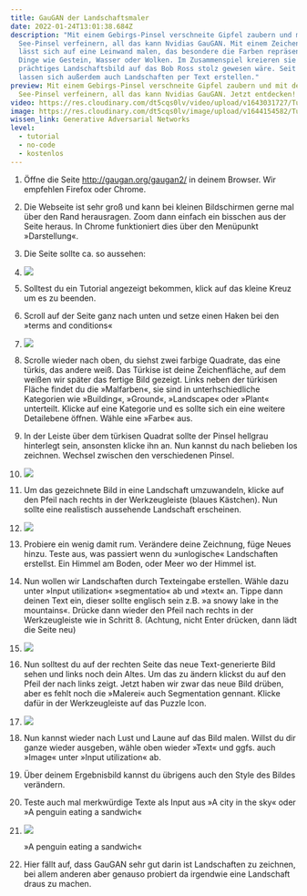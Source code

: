 ```yaml
---
title: GauGAN der Landschaftsmaler
date: 2022-01-24T13:01:38.684Z
description: "Mit einem Gebirgs-Pinsel verschneite Gipfel zaubern und mit dem
  See-Pinsel verfeinern, all das kann Nvidias GauGAN. Mit einem Zeichenstift,
  lässt sich auf eine Leinwand malen, das besondere die Farben repräsentieren
  Dinge wie Gestein, Wasser oder Wolken. Im Zusammenspiel kreieren sie so ein
  prächtiges Landschaftsbild auf das Bob Ross stolz gewesen wäre. Seit Ende 2021
  lassen sich außerdem auch Landschaften per Text erstellen."
preview: Mit einem Gebirgs-Pinsel verschneite Gipfel zaubern und mit dem
  See-Pinsel verfeinern, all das kann Nvidias GauGAN. Jetzt entdecken!
video: https://res.cloudinary.com/dt5cqs0lv/video/upload/v1643031727/Tutorials/GauGAN/GauGAN_xukkni.mp4
image: https://res.cloudinary.com/dt5cqs0lv/image/upload/v1644154582/Tutorials/Screenshot_2022-01-18_at_09.38.54_b2qkbj.png
wissen_link: Generative Adversarial Networks
level:
  - tutorial
  - no-code
  - kostenlos
---
```


1. Öffne die Seite [](http://gaugan.org/gaugan2/)<http://gaugan.org/gaugan2/> in deinem Browser. Wir empfehlen Firefox oder Chrome.
2. Die Webseite ist sehr groß und kann bei kleinen Bildschirmen gerne mal über den Rand herausragen. Zoom dann einfach ein bisschen aus der Seite heraus. In Chrome funktioniert dies über den Menüpunkt »Darstellung«.
3. Die Seite sollte ca. so aussehen:
4. ![](https://res.cloudinary.com/dt5cqs0lv/image/upload/v1643030296/Tutorials/GauGAN/Screenshot_2022-01-18_at_09.22.24_pjbzck.png)
5. Solltest du ein Tutorial angezeigt bekommen, klick auf das kleine Kreuz um es zu beenden.
6. Scroll auf der Seite ganz nach unten und setze einen Haken bei den »terms and conditions«
7. ![](https://res.cloudinary.com/dt5cqs0lv/image/upload/v1643030296/Tutorials/GauGAN/Screenshot_2022-01-18_at_09.23.06_kthdkj.png)
8. Scrolle wieder nach oben, du siehst zwei farbige Quadrate, das eine türkis, das andere weiß. Das Türkise ist deine Zeichenfläche, auf dem weißen wir später das fertige Bild gezeigt. Links neben der türkisen Fläche findet du die »Malfarben«, sie sind in unterhschiedliche Kategorien wie »Building«, »Ground«, »Landscape« oder »Plant« unterteilt. Klicke auf eine Kategorie und es sollte sich ein eine weitere Detailebene öffnen. Wähle eine »Farbe« aus.
9. In der Leiste über dem türkisen Quadrat sollte der Pinsel hellgrau hinterlegt sein, ansonsten klicke ihn an. Nun kannst du nach belieben los zeichnen. Wechsel zwischen den verschiedenen Pinsel.
10. ![](https://res.cloudinary.com/dt5cqs0lv/image/upload/v1643030296/Tutorials/GauGAN/Screenshot_2022-01-18_at_09.34.41_upfrei.png)
11. Um das gezeichnete Bild in eine Landschaft umzuwandeln, klicke auf den Pfeil nach rechts in der Werkzeugleiste (blaues Kästchen). Nun sollte eine realistisch aussehende Landschaft erscheinen.
12. ![](https://res.cloudinary.com/dt5cqs0lv/image/upload/v1643030296/Tutorials/GauGAN/Screenshot_2022-01-18_at_09.38.54_qtfi0z.png)
13. Probiere ein wenig damit rum. Verändere deine Zeichnung, füge Neues hinzu. Teste aus, was passiert wenn du »unlogische« Landschaften erstellst. Ein Himmel am Boden, oder Meer wo der Himmel ist.
14. Nun wollen wir Landschaften durch Texteingabe erstellen. Wähle dazu unter »Input utilization« »segmentatio« ab und »text« an. Tippe dann deinen Text ein, dieser sollte englisch sein z.B. »a snowy lake in the mountains«. Drücke dann wieder den Pfeil nach rechts in der Werkzeugleiste wie in Schritt 8. (Achtung, nicht Enter drücken, dann lädt die Seite neu)
15. ![](https://res.cloudinary.com/dt5cqs0lv/image/upload/v1643030296/Tutorials/GauGAN/Screenshot_2022-01-18_at_09.48.45_whh6qp.png)
16. Nun solltest du auf der rechten Seite das neue Text-generierte Bild sehen und links noch dein Altes. Um das zu ändern klickst du auf den Pfeil der nach links zeigt. Jetzt haben wir zwar das neue Bild drüben, aber es fehlt noch die »Malerei« auch Segmentation gennant. Klicke dafür in der Werkzeugleiste auf das Puzzle Icon.
17. ![](https://res.cloudinary.com/dt5cqs0lv/image/upload/v1643030297/Tutorials/GauGAN/Screenshot_2022-01-18_at_09.56.14_n2vzbh.png)
18. Nun kannst wieder nach Lust und Laune auf das Bild malen. Willst du dir ganze wieder ausgeben, wähle oben wieder »Text« und ggfs. auch »Image« unter »Input utilization« ab.
19. Über deinem Ergebnisbild kannst du übrigens auch den Style des Bildes verändern.
20. Teste auch mal merkwürdige Texte als Input aus »A city in the sky« oder »A penguin eating a sandwich«
21. ![](https://res.cloudinary.com/dt5cqs0lv/image/upload/v1643030296/Tutorials/GauGAN/gaugan_output__2_yrifpb.png)

    »A penguin eating a sandwich«

22. Hier fällt auf, dass GauGAN sehr gut darin ist Landschaften zu zeichnen, bei allem anderen aber genauso probiert da irgendwie eine Landschaft draus zu machen.
